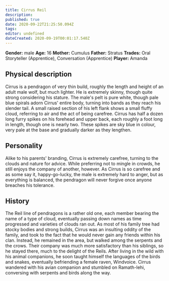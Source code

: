 ```yaml
---
title: Cirrus Reil
description: 
published: true
date: 2020-09-22T21:25:50.094Z
tags: 
editor: undefined
dateCreated: 2020-09-19T00:01:17.540Z
---
```


**Gender:** male
**Age:** 16
**Mother:** Cumulus
**Father:** Stratus
**Trades:** Oral Storyteller (Apprentice), Conversation (Apprentice)
**Player:** Amanda

## Physical description

Cirrus is a pendragon of very thin build, roughly the length and height of an adult male wolf, but much lighter. He is extremely skinny, though quite strong considering his stature. The male's pelt is pure white, though pale blue spirals adorn Cirrus' entire body, turning into bands as they reach his slender tail. A small raised section of his left flank shows a small fluffy cloud, referring to air and the act of being carefree. Cirrus has half a dozen long furry spikes on his forehead and upper back, each roughly a foot long in length, though one is nearly two. These spikes are sky blue in colour, very pale at the base and gradually darker as they lengthen.

## Personality

Alike to his parents' branding, Cirrus is extremely carefree, turning to the clouds and nature for advice. While preferring not to mingle in crowds, he still enjoys the company of another, however. As Cirrus is so carefree and as some say it, happy-go-lucky, the male is extremely hard to anger, but as everything is balanced, the pendragon will never forgive once anyone breaches his tolerance.

## History

The Reil line of pendragons is a rather old one, each member bearing the name of a type of cloud, eventually passing down names as time progressed and varieties of clouds ran out. As most of his family tree had stocky bodies and strong builds, Cirrus was an insulting oddity of the family, and took to the fact that he would never gain any friends within his clan. Instead, he remained in the area, but walked among the serpents and the crows. Their company was much more satisfactory than his siblings, so he stayed there, much to the delight of the Reils. After living in the wild with his animal companions, he soon taught himself the languages of the birds and snakes, eventually befriending a female raven, Windvoice. Cirrus wandered with his avian companion and stumbled on Ramath-lehi, conversing with serpents and birds along the way.